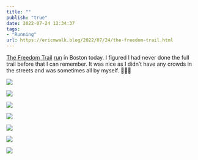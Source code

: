 ```yaml
---
title: ""
publish: "true"
date: 2022-07-24 12:34:37
tags:
- "Running"
url: https://ericmwalk.blog/2022/07/24/the-freedom-trail.html
---
```

[The Freedom Trail](https://www.thefreedomtrail.org) [run](http://www.strava.com/activities/7520621361) in Boston today. I figured I had never done the full trail before that I can remember. It was nice as I didn’t have any crowds in the streets and was sometimes all by myself. 🏃🏻‍♂️

![](https://ericmwalk.blog/uploads/2022/41146fbd8e.jpg)

![](https://ericmwalk.blog/uploads/2022/e3d51827d6.jpg)

![](https://ericmwalk.blog/uploads/2022/26cdd7bf7e.jpg)

![](https://ericmwalk.blog/uploads/2022/b0ab30858d.jpg)

![](https://ericmwalk.blog/uploads/2022/e1eeaabaa6.jpg)

![](https://ericmwalk.blog/uploads/2022/bc77cba7e0.jpg)

![](https://ericmwalk.blog/uploads/2022/c8b497330f.jpg)